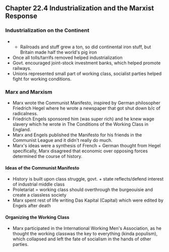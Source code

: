 ## Chapter 22.4 Industrialization and the Marxist Response
### Industrialization on the Continent
- - Railroads and stuff grew a ton, so did continental iron stuff, but Britain made half the world's pig iron
- Once all tolls/tarrifs removed helped industrialization
- Govt. encouraged joint-stock investment banks, which helped promote railways.
- Unions represented small part of working class, socialist parties helped fight for working conditions.
### Marx and Marxism
- Marx wrote the Communist Manifesto, inspired by German philosopher Friedrich Hegel where he wrote a newspaper that got shut down b/c of radicalness.
- Friedrich Engels sponsored him (was super rich) and he knew wage slavery which he wrote in The Conditions of the Working Class in England.
- Marx and Engels published the Manifesto for his friends in the Communist League and it didn't really do much.
- Marx's ideas were a synthesis of French + German thought from Hegel specifically, Marx disagreed that economic over opposing forces determined the course of history.
#### Ideas of the Communist Manifesto
- History is built upon class struggle, govt. + state reflects/defend interest of industrial middle class
- Proletariat = working class should overthrough the burgeouisie and create a classless society
- Marx spent rest of life writing Das Kapital (Capital) which were edited by Engels after death
#### Organizing the Working Class
- Marx participated in the International Working Men's Association, as he thought the working classwas the key to everything (kinda populism), which collapsed and left the fate of socialism in the hands of other parties.
